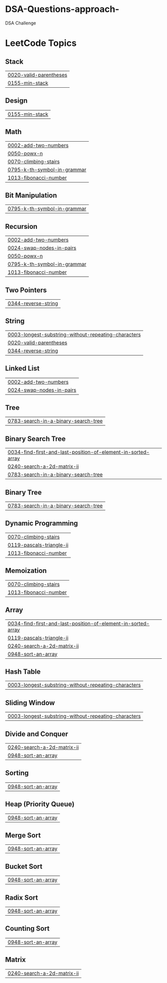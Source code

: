 # DSA-Questions-approach-
DSA Challenge

<!---LeetCode Topics Start-->
# LeetCode Topics
## Stack
|  |
| ------- |
| [0020-valid-parentheses](https://github.com/nikhil11012/DSA-Questions-approach-/tree/master/0020-valid-parentheses) |
| [0155-min-stack](https://github.com/nikhil11012/DSA-Questions-approach-/tree/master/0155-min-stack) |
## Design
|  |
| ------- |
| [0155-min-stack](https://github.com/nikhil11012/DSA-Questions-approach-/tree/master/0155-min-stack) |
## Math
|  |
| ------- |
| [0002-add-two-numbers](https://github.com/nikhil11012/DSA-Questions-approach-/tree/master/0002-add-two-numbers) |
| [0050-powx-n](https://github.com/nikhil11012/DSA-Questions-approach-/tree/master/0050-powx-n) |
| [0070-climbing-stairs](https://github.com/nikhil11012/DSA-Questions-approach-/tree/master/0070-climbing-stairs) |
| [0795-k-th-symbol-in-grammar](https://github.com/nikhil11012/DSA-Questions-approach-/tree/master/0795-k-th-symbol-in-grammar) |
| [1013-fibonacci-number](https://github.com/nikhil11012/DSA-Questions-approach-/tree/master/1013-fibonacci-number) |
## Bit Manipulation
|  |
| ------- |
| [0795-k-th-symbol-in-grammar](https://github.com/nikhil11012/DSA-Questions-approach-/tree/master/0795-k-th-symbol-in-grammar) |
## Recursion
|  |
| ------- |
| [0002-add-two-numbers](https://github.com/nikhil11012/DSA-Questions-approach-/tree/master/0002-add-two-numbers) |
| [0024-swap-nodes-in-pairs](https://github.com/nikhil11012/DSA-Questions-approach-/tree/master/0024-swap-nodes-in-pairs) |
| [0050-powx-n](https://github.com/nikhil11012/DSA-Questions-approach-/tree/master/0050-powx-n) |
| [0795-k-th-symbol-in-grammar](https://github.com/nikhil11012/DSA-Questions-approach-/tree/master/0795-k-th-symbol-in-grammar) |
| [1013-fibonacci-number](https://github.com/nikhil11012/DSA-Questions-approach-/tree/master/1013-fibonacci-number) |
## Two Pointers
|  |
| ------- |
| [0344-reverse-string](https://github.com/nikhil11012/DSA-Questions-approach-/tree/master/0344-reverse-string) |
## String
|  |
| ------- |
| [0003-longest-substring-without-repeating-characters](https://github.com/nikhil11012/DSA-Questions-approach-/tree/master/0003-longest-substring-without-repeating-characters) |
| [0020-valid-parentheses](https://github.com/nikhil11012/DSA-Questions-approach-/tree/master/0020-valid-parentheses) |
| [0344-reverse-string](https://github.com/nikhil11012/DSA-Questions-approach-/tree/master/0344-reverse-string) |
## Linked List
|  |
| ------- |
| [0002-add-two-numbers](https://github.com/nikhil11012/DSA-Questions-approach-/tree/master/0002-add-two-numbers) |
| [0024-swap-nodes-in-pairs](https://github.com/nikhil11012/DSA-Questions-approach-/tree/master/0024-swap-nodes-in-pairs) |
## Tree
|  |
| ------- |
| [0783-search-in-a-binary-search-tree](https://github.com/nikhil11012/DSA-Questions-approach-/tree/master/0783-search-in-a-binary-search-tree) |
## Binary Search Tree
|  |
| ------- |
| [0034-find-first-and-last-position-of-element-in-sorted-array](https://github.com/nikhil11012/DSA-Questions-approach-/tree/master/0034-find-first-and-last-position-of-element-in-sorted-array) |
| [0240-search-a-2d-matrix-ii](https://github.com/nikhil11012/DSA-Questions-approach-/tree/master/0240-search-a-2d-matrix-ii) |
| [0783-search-in-a-binary-search-tree](https://github.com/nikhil11012/DSA-Questions-approach-/tree/master/0783-search-in-a-binary-search-tree) |
## Binary Tree
|  |
| ------- |
| [0783-search-in-a-binary-search-tree](https://github.com/nikhil11012/DSA-Questions-approach-/tree/master/0783-search-in-a-binary-search-tree) |
## Dynamic Programming
|  |
| ------- |
| [0070-climbing-stairs](https://github.com/nikhil11012/DSA-Questions-approach-/tree/master/0070-climbing-stairs) |
| [0119-pascals-triangle-ii](https://github.com/nikhil11012/DSA-Questions-approach-/tree/master/0119-pascals-triangle-ii) |
| [1013-fibonacci-number](https://github.com/nikhil11012/DSA-Questions-approach-/tree/master/1013-fibonacci-number) |
## Memoization
|  |
| ------- |
| [0070-climbing-stairs](https://github.com/nikhil11012/DSA-Questions-approach-/tree/master/0070-climbing-stairs) |
| [1013-fibonacci-number](https://github.com/nikhil11012/DSA-Questions-approach-/tree/master/1013-fibonacci-number) |
## Array
|  |
| ------- |
| [0034-find-first-and-last-position-of-element-in-sorted-array](https://github.com/nikhil11012/DSA-Questions-approach-/tree/master/0034-find-first-and-last-position-of-element-in-sorted-array) |
| [0119-pascals-triangle-ii](https://github.com/nikhil11012/DSA-Questions-approach-/tree/master/0119-pascals-triangle-ii) |
| [0240-search-a-2d-matrix-ii](https://github.com/nikhil11012/DSA-Questions-approach-/tree/master/0240-search-a-2d-matrix-ii) |
| [0948-sort-an-array](https://github.com/nikhil11012/DSA-Questions-approach-/tree/master/0948-sort-an-array) |
## Hash Table
|  |
| ------- |
| [0003-longest-substring-without-repeating-characters](https://github.com/nikhil11012/DSA-Questions-approach-/tree/master/0003-longest-substring-without-repeating-characters) |
## Sliding Window
|  |
| ------- |
| [0003-longest-substring-without-repeating-characters](https://github.com/nikhil11012/DSA-Questions-approach-/tree/master/0003-longest-substring-without-repeating-characters) |
## Divide and Conquer
|  |
| ------- |
| [0240-search-a-2d-matrix-ii](https://github.com/nikhil11012/DSA-Questions-approach-/tree/master/0240-search-a-2d-matrix-ii) |
| [0948-sort-an-array](https://github.com/nikhil11012/DSA-Questions-approach-/tree/master/0948-sort-an-array) |
## Sorting
|  |
| ------- |
| [0948-sort-an-array](https://github.com/nikhil11012/DSA-Questions-approach-/tree/master/0948-sort-an-array) |
## Heap (Priority Queue)
|  |
| ------- |
| [0948-sort-an-array](https://github.com/nikhil11012/DSA-Questions-approach-/tree/master/0948-sort-an-array) |
## Merge Sort
|  |
| ------- |
| [0948-sort-an-array](https://github.com/nikhil11012/DSA-Questions-approach-/tree/master/0948-sort-an-array) |
## Bucket Sort
|  |
| ------- |
| [0948-sort-an-array](https://github.com/nikhil11012/DSA-Questions-approach-/tree/master/0948-sort-an-array) |
## Radix Sort
|  |
| ------- |
| [0948-sort-an-array](https://github.com/nikhil11012/DSA-Questions-approach-/tree/master/0948-sort-an-array) |
## Counting Sort
|  |
| ------- |
| [0948-sort-an-array](https://github.com/nikhil11012/DSA-Questions-approach-/tree/master/0948-sort-an-array) |
## Matrix
|  |
| ------- |
| [0240-search-a-2d-matrix-ii](https://github.com/nikhil11012/DSA-Questions-approach-/tree/master/0240-search-a-2d-matrix-ii) |
<!---LeetCode Topics End-->